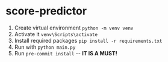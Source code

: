 # score-predictor
1. Create virtual environment `python -m venv venv`
2. Activate it `venv\Scripts\activate`
3. Install required packages `pip install -r requirements.txt`
4. Run with `python main.py`
5. Run `pre-commit install` -- **IT IS A MUST!**
